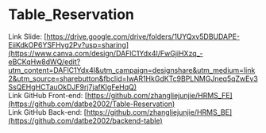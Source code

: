 # Table_Reservation
Link Slide: [https://drive.google.com/drive/folders/1UYQxv5DBUDAPE-EiiKdkOP6YSFHyg2Pv?usp=sharing](https://www.canva.com/design/DAFlC1Ydx4I/FwGjiHXzq_-eBCKqHw8dWQ/edit?utm_content=DAFlC1Ydx4I&utm_campaign=designshare&utm_medium=link2&utm_source=sharebutton&fbclid=IwAR1HkGdKTc9BPLNMGJneq5qZwEv3SsQEHgHCTauOkDJF9rj7jafKIgFeHqQ)<br/>
Link GitHub Front-end: [https://github.com/zhangliejunjie/HRMS_FE](https://github.com/datbe2002/Table-Reservation)<br/>
Link GitHub Back-end: [https://github.com/zhangliejunjie/HRMS_BE](https://github.com/datbe2002/backend-table)<br/>

